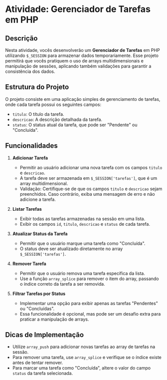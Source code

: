 # Atividade: Gerenciador de Tarefas em PHP

## Descrição
Nesta atividade, vocês desenvolverão um **Gerenciador de Tarefas** em PHP utilizando `$_SESSION` para armazenar dados temporariamente. Esse projeto permitirá que vocês pratiquem o uso de arrays multidimensionais e manipulação de sessões, aplicando também validações para garantir a consistência dos dados.


## Estrutura do Projeto
O projeto consiste em uma aplicação simples de gerenciamento de tarefas, onde cada tarefa possui os seguintes campos:
- `titulo`: O título da tarefa.
- `descricao`: A descrição detalhada da tarefa.
- `status`: O status atual da tarefa, que pode ser "Pendente" ou "Concluída".

## Funcionalidades
1. **Adicionar Tarefa**
   - Permitir ao usuário adicionar uma nova tarefa com os campos `titulo` e `descricao`.
   - A tarefa deve ser armazenada em `$_SESSION['tarefas']`, que é um array multidimensional.
   - Validação: Certifique-se de que os campos `titulo` e `descricao` sejam preenchidos. Caso contrário, exiba uma mensagem de erro e não adicione a tarefa.

2. **Listar Tarefas**
   - Exibir todas as tarefas armazenadas na sessão em uma lista.
   - Exibir os campos `id`, `titulo`, `descricao` e `status` de cada tarefa.

3. **Atualizar Status da Tarefa**
   - Permitir que o usuário marque uma tarefa como "Concluída".
   - O status deve ser atualizado diretamente no array `$_SESSION['tarefas']`.

4. **Remover Tarefa**
   - Permitir que o usuário remova uma tarefa específica da lista.
   - Use a função `array_splice` para remover o item do array, passando o índice correto da tarefa a ser removida.

5. **Filtrar Tarefas por Status**
   - Implementar uma opção para exibir apenas as tarefas "Pendentes" ou "Concluídas".
   - Essa funcionalidade é opcional, mas pode ser um desafio extra para praticar a manipulação de arrays.

## Dicas de Implementação
- Utilize `array_push` para adicionar novas tarefas ao array de tarefas na sessão.
- Para remover uma tarefa, use `array_splice` e verifique se o índice existe antes de tentar remover.
- Para marcar uma tarefa como "Concluída", altere o valor do campo `status` da tarefa selecionada.
